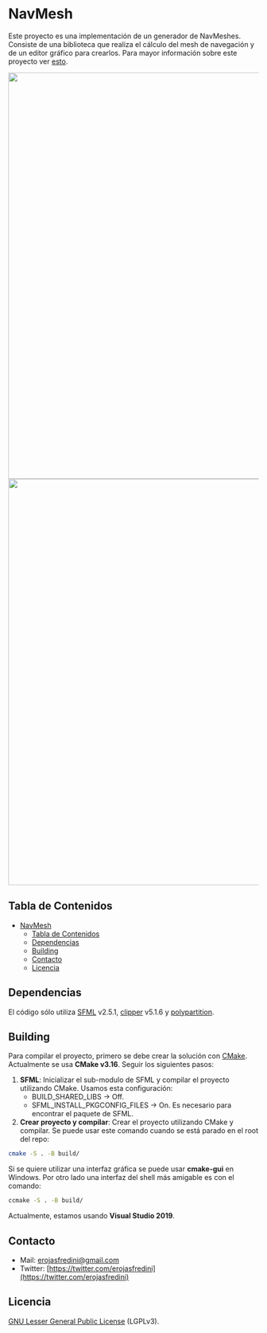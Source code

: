 # NavMesh
Este proyecto es una implementación de un generador de NavMeshes. Consiste de una biblioteca que realiza el cálculo del mesh de navegación y de un editor gráfico para crearlos. Para mayor información sobre este proyecto ver <a href="http://e-rojas-fredini.blogspot.com.ar/2013/11/como-generar-un-navmesh-2d.html" target="_blank">esto</a>.

<img src="http://2.bp.blogspot.com/-v40ezRDULHE/UpRR1yZfv9I/AAAAAAAAAGE/NGZ1v1z0qMI/s1600/NavMeshWalkableObstacle.PNG" width="816"/>

<img src="http://1.bp.blogspot.com/-OK-RdqrR9Ng/UpRR139OJuI/AAAAAAAAAGA/MYw5Y0HY1Pc/s1600/ResultNavMesh.PNG" width="816"/>

## Tabla de Contenidos

- [NavMesh](#navmesh)
  - [Tabla de Contenidos](#tabla-de-contenidos)
  - [Dependencias](#dependencias)
  - [Building](#building)
  - [Contacto](#contacto)
  - [Licencia](#licencia)

## Dependencias

El código sólo utiliza [SFML](https://www.sfml-dev.org/index.php) v2.5.1, [clipper](https://github.com/eppz/Clipper) v5.1.6 y [polypartition](https://github.com/ivanfratric/polypartition).

## Building

Para compilar el proyecto, primero se debe crear la solución con [CMake](https://cmake.org/). Actualmente se usa **CMake v3.16**. Seguir los siguientes pasos:

1. **SFML**: Inicializar el sub-modulo de SFML y compilar el proyecto utilizando CMake. Usamos esta configuración:
   * BUILD_SHARED_LIBS -> Off.
   * SFML_INSTALL_PKGCONFIG_FILES -> On. Es necesario para encontrar el paquete de SFML.
2. **Crear proyecto y compilar**: Crear el proyecto utilizando CMake y compilar. Se puede usar este comando cuando se está parado en el root del repo:

```bash
cmake -S . -B build/
```

Si se quiere utilizar una interfaz gráfica se puede usar **cmake-gui** en Windows. Por otro lado una interfaz del shell más amigable es con el comando:

```bash
ccmake -S . -B build/
```

Actualmente, estamos usando **Visual Studio 2019**.

## Contacto

* Mail: erojasfredini@gmail.com
* Twitter: [https://twitter.com/erojasfredini](https://twitter.com/erojasfredini)

## Licencia
[GNU Lesser General Public License](http://www.gnu.org/licenses/lgpl.html) (LGPLv3).
